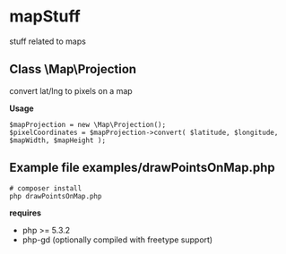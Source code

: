 mapStuff
========

stuff related to maps

Class \Map\Projection
---------------------

convert lat/lng to pixels on a map

**Usage**

```
$mapProjection = new \Map\Projection();
$pixelCoordinates = $mapProjection->convert( $latitude, $longitude, $mapWidth, $mapHeight );
```

Example file examples/drawPointsOnMap.php
-----------------------------------------

```
# composer install
php drawPointsOnMap.php
```

**requires**

- php >= 5.3.2
- php-gd (optionally compiled with freetype support)
